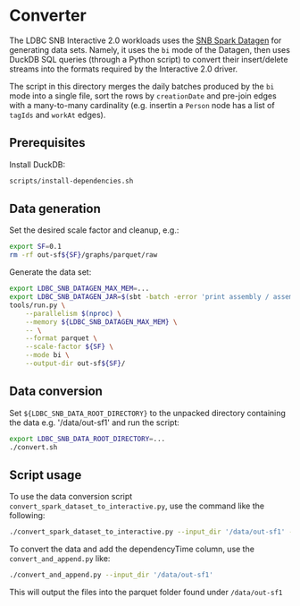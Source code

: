 # Converter

The LDBC SNB Interactive 2.0 workloads uses the [SNB Spark Datagen](https://github.com/ldbc/ldbc_snb_datagen_spark) for generating data sets. Namely, it uses the `bi` mode of the Datagen, then uses DuckDB SQL queries (through a Python script) to convert their insert/delete streams into the formats required by the Interactive 2.0 driver.

The script in this directory merges the daily batches produced by the `bi` mode into a single file, sort the rows by `creationDate` and pre-join edges with a many-to-many cardinality (e.g. insertin a `Person` node has a list of `tagIds` and `workAt` edges).

## Prerequisites

Install DuckDB:

```bash
scripts/install-dependencies.sh
```
## Data generation

Set the desired scale factor and cleanup, e.g.:

```bash
export SF=0.1
rm -rf out-sf${SF}/graphs/parquet/raw
```

Generate the data set:

```bash
export LDBC_SNB_DATAGEN_MAX_MEM=...
export LDBC_SNB_DATAGEN_JAR=$(sbt -batch -error 'print assembly / assemblyOutputPath')
tools/run.py \
    --parallelism $(nproc) \
    --memory ${LDBC_SNB_DATAGEN_MAX_MEM} \
    -- \
    --format parquet \
    --scale-factor ${SF} \
    --mode bi \
    --output-dir out-sf${SF}/
```

## Data conversion

Set `${LDBC_SNB_DATA_ROOT_DIRECTORY}` to the unpacked directory containing the data e.g. '/data/out-sf1' and run the script:

```bash
export LDBC_SNB_DATA_ROOT_DIRECTORY=...
./convert.sh
```

## Script usage

To use the data conversion script `convert_spark_dataset_to_interactive.py`, use the command like the following:

```bash
./convert_spark_dataset_to_interactive.py --input_dir '/data/out-sf1' --output_dir '/data/out-sf1/graphs/csv/bi/composite-merged-fk'
```

To convert the data and add the dependencyTime column, use the `convert_and_append.py` like:

```bash
./convert_and_append.py --input_dir '/data/out-sf1'
```

This will output the files into the parquet folder found under `/data/out-sf1`
